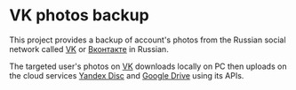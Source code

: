 # VK photos backup

This project provides a backup of account's photos from the Russian social network called [VK](https://vk.com)
or [Вконтакте](https://vkontakte.ru) in Russian.

The targeted user's photos on [VK](https://vk.com) downloads locally on PC then uploads on the cloud services 
[Yandex Disc](https://disk.yandex.ru/) and [Google Drive](https://drive.google.com/) using its APIs. 